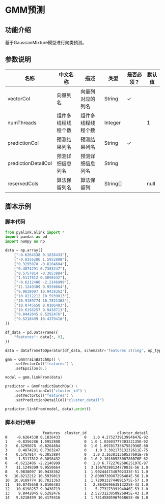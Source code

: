 # GMM预测

## 功能介绍
基于GaussianMixture模型进行聚类预测。

## 参数说明

| 名称 | 中文名称 | 描述 | 类型 | 是否必须？ | 默认值 |
| --- | --- | --- | --- | --- | --- |
| vectorCol | 向量列名 | 向量列对应的列名 | String | ✓ |  |
| numThreads | 组件多线程线程个数 | 组件多线程线程个数 | Integer |  | 1 |
| predictionCol | 预测结果列名 | 预测结果列名 | String | ✓ |  |
| predictionDetailCol | 预测详细信息列名 | 预测详细信息列名 | String |  |  |
| reservedCols | 算法保留列名 | 算法保留列 | String[] |  | null |

## 脚本示例
### 脚本代码
```python
from pyalink.alink import *
import pandas as pd
import numpy as np

data = np.array([
    ["-0.6264538 0.1836433"],
    ["-0.8356286 1.5952808"],
    ["0.3295078 -0.8204684"],
    ["0.4874291 0.7383247"],
    ["0.5757814 -0.3053884"],
    ["1.5117812 0.3898432"],
    ["-0.6212406 -2.2146999"],
    ["11.1249309 9.9550664"],
    ["9.9838097 10.9438362"],
    ["10.8212212 10.5939013"],
    ["10.9189774 10.7821363"],
    ["10.0745650 8.0106483"],
    ["10.6198257 9.9438713"],
    ["9.8442045 8.5292476"],
    ["9.5218499 10.4179416"],
])

df_data = pd.DataFrame({
    "features": data[:, 0],
})

data = dataframeToOperator(df_data, schemaStr='features string', op_type='batch')

gmm = GmmTrainBatchOp() \
    .setVectorCol("features") \
    .setEpsilon(0.)

model = gmm.linkFrom(data)

predictor = GmmPredictBatchOp() \
    .setPredictionCol("cluster_id") \
    .setVectorCol("features") \
    .setPredictionDetailCol("cluster_detail")

predictor.linkFrom(model, data).print()
```

### 脚本运行结果

```
                 features  cluster_id              cluster_detail
0    -0.6264538 0.1836433           0   1.0 4.275273913994647E-92
1    -0.8356286 1.5952808           0  1.0 1.0260377730322135E-92
2    0.3295078 -0.8204684           0  1.0 1.0970173367582936E-80
3     0.4874291 0.7383247           0    1.0 3.30217313232611E-75
4    0.5757814 -0.3053884           0   1.0 3.163811360527691E-76
5     1.5117812 0.3898432           0  1.0 2.1018052308786076E-62
6   -0.6212406 -2.2146999           0   1.0 6.772270268625197E-97
7    11.1249309 9.9550664           1  3.1567838012477083E-56 1.0
8    9.9838097 10.9438362           1  1.9024447346702333E-51 1.0
9   10.8212212 10.5939013           1  2.8009730987296404E-56 1.0
10  10.9189774 10.7821363           1  1.7209132744891575E-57 1.0
11   10.0745650 8.0106483           1   2.864269663513225E-43 1.0
12   10.6198257 9.9438713           1    5.77327399194046E-53 1.0
13    9.8442045 8.5292476           1  2.5273123050926845E-43 1.0
14   9.5218499 10.4179416           1  1.7314580596765865E-46 1.0
```
